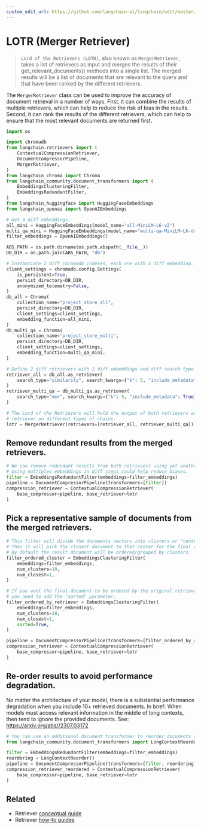 ```yaml
---
custom_edit_url: https://github.com/langchain-ai/langchain/edit/master/docs/docs/integrations/retrievers/merger_retriever.ipynb
---
```

# LOTR (Merger Retriever)

>`Lord of the Retrievers (LOTR)`, also known as `MergerRetriever`, takes a list of retrievers as input and merges the results of their get_relevant_documents() methods into a single list. The merged results will be a list of documents that are relevant to the query and that have been ranked by the different retrievers.

The `MergerRetriever` class can be used to improve the accuracy of document retrieval in a number of ways. First, it can combine the results of multiple retrievers, which can help to reduce the risk of bias in the results. Second, it can rank the results of the different retrievers, which can help to ensure that the most relevant documents are returned first.


```python
import os

import chromadb
from langchain.retrievers import (
    ContextualCompressionRetriever,
    DocumentCompressorPipeline,
    MergerRetriever,
)
from langchain_chroma import Chroma
from langchain_community.document_transformers import (
    EmbeddingsClusteringFilter,
    EmbeddingsRedundantFilter,
)
from langchain_huggingface import HuggingFaceEmbeddings
from langchain_openai import OpenAIEmbeddings

# Get 3 diff embeddings.
all_mini = HuggingFaceEmbeddings(model_name="all-MiniLM-L6-v2")
multi_qa_mini = HuggingFaceEmbeddings(model_name="multi-qa-MiniLM-L6-dot-v1")
filter_embeddings = OpenAIEmbeddings()

ABS_PATH = os.path.dirname(os.path.abspath(__file__))
DB_DIR = os.path.join(ABS_PATH, "db")

# Instantiate 2 diff chromadb indexes, each one with a diff embedding.
client_settings = chromadb.config.Settings(
    is_persistent=True,
    persist_directory=DB_DIR,
    anonymized_telemetry=False,
)
db_all = Chroma(
    collection_name="project_store_all",
    persist_directory=DB_DIR,
    client_settings=client_settings,
    embedding_function=all_mini,
)
db_multi_qa = Chroma(
    collection_name="project_store_multi",
    persist_directory=DB_DIR,
    client_settings=client_settings,
    embedding_function=multi_qa_mini,
)

# Define 2 diff retrievers with 2 diff embeddings and diff search type.
retriever_all = db_all.as_retriever(
    search_type="similarity", search_kwargs={"k": 5, "include_metadata": True}
)
retriever_multi_qa = db_multi_qa.as_retriever(
    search_type="mmr", search_kwargs={"k": 5, "include_metadata": True}
)

# The Lord of the Retrievers will hold the output of both retrievers and can be used as any other
# retriever on different types of chains.
lotr = MergerRetriever(retrievers=[retriever_all, retriever_multi_qa])
```

## Remove redundant results from the merged retrievers.


```python
# We can remove redundant results from both retrievers using yet another embedding.
# Using multiples embeddings in diff steps could help reduce biases.
filter = EmbeddingsRedundantFilter(embeddings=filter_embeddings)
pipeline = DocumentCompressorPipeline(transformers=[filter])
compression_retriever = ContextualCompressionRetriever(
    base_compressor=pipeline, base_retriever=lotr
)
```

## Pick a representative sample of documents from the merged retrievers.


```python
# This filter will divide the documents vectors into clusters or "centers" of meaning.
# Then it will pick the closest document to that center for the final results.
# By default the result document will be ordered/grouped by clusters.
filter_ordered_cluster = EmbeddingsClusteringFilter(
    embeddings=filter_embeddings,
    num_clusters=10,
    num_closest=1,
)

# If you want the final document to be ordered by the original retriever scores
# you need to add the "sorted" parameter.
filter_ordered_by_retriever = EmbeddingsClusteringFilter(
    embeddings=filter_embeddings,
    num_clusters=10,
    num_closest=1,
    sorted=True,
)

pipeline = DocumentCompressorPipeline(transformers=[filter_ordered_by_retriever])
compression_retriever = ContextualCompressionRetriever(
    base_compressor=pipeline, base_retriever=lotr
)
```

## Re-order results to avoid performance degradation.
No matter the architecture of your model, there is a substantial performance degradation when you include 10+ retrieved documents.
In brief: When models must access relevant information  in the middle of long contexts, then tend to ignore the provided documents.
See: https://arxiv.org/abs//2307.03172


```python
# You can use an additional document transformer to reorder documents after removing redundancy.
from langchain_community.document_transformers import LongContextReorder

filter = EmbeddingsRedundantFilter(embeddings=filter_embeddings)
reordering = LongContextReorder()
pipeline = DocumentCompressorPipeline(transformers=[filter, reordering])
compression_retriever_reordered = ContextualCompressionRetriever(
    base_compressor=pipeline, base_retriever=lotr
)
```


## Related

- Retriever [conceptual guide](/docs/concepts/#retrievers)
- Retriever [how-to guides](/docs/how_to/#retrievers)
